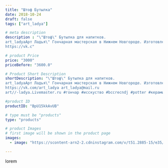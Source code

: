 ```yaml
---
title: "Штоф Бутылка"
date: 2018-10-24
draft: false
tags: ["art_ladya"]

# meta description
description : "\"Штоф\" Бутылка для напитков. 
art_ladyaАрт Ладья\" Гончарная мастерская в Нижнем Новгороде. Изготовление керамики и мастер//-классы по обучению. 
https://vk.c"

# product Price
price: "3000"
priceBefore: "3600.0"

# Product Short Description
shortDescription: "\"Штоф\" Бутылка для напитков. 
art_ladyaАрт Ладья\" Гончарная мастерская в Нижнем Новгороде. Изготовление керамики и мастер//-классы по обучению. 
https://vk.com/art_ladya art_ladya@mail.ru 
art//-ladya.Livemaster.ru #гончар #исскуство #bccrecndj #potter #керамикадляинтерьера #керамикаручнаяработа #гончарнаямастерская #керамиканазаказ #handmade #посудаизглины #керамика #гончарнаяпосуда #эксклюзивнаякерамика #painter #dishes #ceramicar #подарки #claygoods #restaurant #earthenware #ceramic #design #bottle #gifts #decanter #ceramicart #бутылки #штоф #clay #авторскаякерамика"

#product ID
productID: "BpU15kkAvUB"

# type must be "products"
type: "products"

# product Images
# first image will be shown in the product page
images:
  - image: "https://scontent-arn2-2.cdninstagram.com/v/t51.2885-15/e35/43425861_1725075197604809_4983190671923246623_n.jpg?se=8&tp=1&_nc_ht=scontent-arn2-2.cdninstagram.com&_nc_cat=105&_nc_ohc=rbT4AK9umEUAX_i6-99&ccb=7-4&oh=bfe4a7fb1d6779f022545f21f38ac47a&oe=6084DB3D&_nc_sid=86f79a&ig_cache_key=MTg5NzM3ODM5NTc2Mzk2MzEzNw%3D%3D.2-ccb7-4"

---
```

lorem
